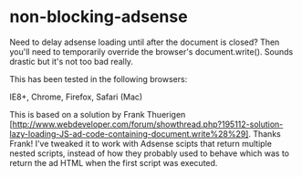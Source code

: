 non-blocking-adsense
====================
Need to delay adsense loading until after the document is closed? Then you'll need to temporarily override 
the browser's document.write(). Sounds drastic but it's not too bad really.

This has been tested in the following browsers:

IE8+, Chrome, Firefox, Safari (Mac)


This is based on a solution by Frank Thuerigen [http://www.webdeveloper.com/forum/showthread.php?195112-solution-lazy-loading-JS-ad-code-containing-document.write%28%29]. Thanks Frank! I've tweaked it to work with Adsense scipts that return multiple nested scripts, instead of how they probably used to behave which was to return the ad HTML when the first script was executed.
